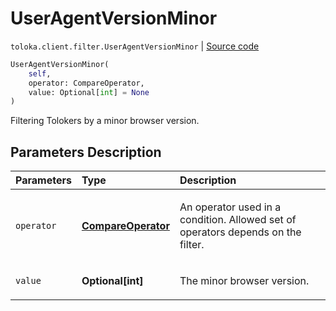 # UserAgentVersionMinor
`toloka.client.filter.UserAgentVersionMinor` | [Source code](https://github.com/Toloka/toloka-kit/blob/v1.1.4/src/client/filter.py#L733)

```python
UserAgentVersionMinor(
    self,
    operator: CompareOperator,
    value: Optional[int] = None
)
```

Filtering Tolokers by a minor browser version.

## Parameters Description

| Parameters | Type | Description |
| :----------| :----| :-----------|
`operator`|**[CompareOperator](toloka.client.primitives.operators.CompareOperator.md)**|<p>An operator used in a condition. Allowed set of operators depends on the filter.</p>
`value`|**Optional\[int\]**|<p>The minor browser version.</p>
